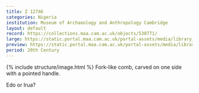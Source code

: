 ```yaml
---
title: Z 12746
categories: Nigeria
institution: Museum of Archaeology and Anthropology Cambridge
layout: default
record: https://collections.maa.cam.ac.uk/objects/530771/
large: https://static.portal.maa.cam.ac.uk/portal-assets/media/library_images/web/670693_Z_12746_001.jpg
preview: https://static.portal.maa.cam.ac.uk/portal-assets/media/library_images/thumbnail/670693_Z_12746_001.jpg
period: 20th Century
---
```

{% include structure/image.html %}
Fork-like comb, carved on one side with a pointed handle.

Edo or Irua?
